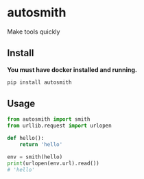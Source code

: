 # autosmith

Make tools quickly

## Install

**You must have docker installed and running.**

```bash
pip install autosmith
```

## Usage

```python
from autosmith import smith
from urllib.request import urlopen

def hello():
    return 'hello'

env = smith(hello)
print(urlopen(env.url).read())
# 'hello'
```
